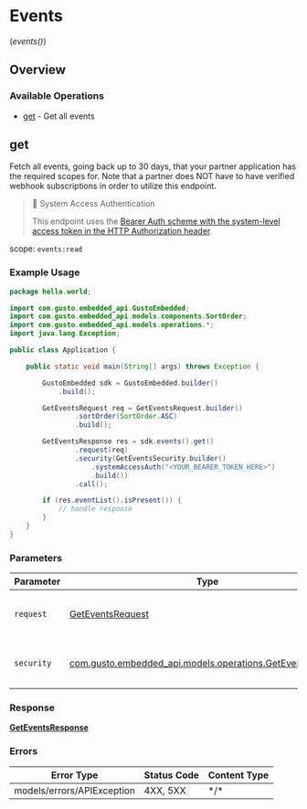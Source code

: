 # Events
(*events()*)

## Overview

### Available Operations

* [get](#get) - Get all events

## get

Fetch all events, going back up to 30 days, that your partner application has the required scopes for. Note that a partner does NOT have to have verified webhook subscriptions in order to utilize this endpoint.

> 📘 System Access Authentication
>
> This endpoint uses the [Bearer Auth scheme with the system-level access token in the HTTP Authorization header](https://docs.gusto.com/embedded-payroll/docs/system-access).

scope: `events:read`

### Example Usage

```java
package hello.world;

import com.gusto.embedded_api.GustoEmbedded;
import com.gusto.embedded_api.models.components.SortOrder;
import com.gusto.embedded_api.models.operations.*;
import java.lang.Exception;

public class Application {

    public static void main(String[] args) throws Exception {

        GustoEmbedded sdk = GustoEmbedded.builder()
            .build();

        GetEventsRequest req = GetEventsRequest.builder()
                .sortOrder(SortOrder.ASC)
                .build();

        GetEventsResponse res = sdk.events().get()
                .request(req)
                .security(GetEventsSecurity.builder()
                    .systemAccessAuth("<YOUR_BEARER_TOKEN_HERE>")
                    .build())
                .call();

        if (res.eventList().isPresent()) {
            // handle response
        }
    }
}
```

### Parameters

| Parameter                                                                                                  | Type                                                                                                       | Required                                                                                                   | Description                                                                                                |
| ---------------------------------------------------------------------------------------------------------- | ---------------------------------------------------------------------------------------------------------- | ---------------------------------------------------------------------------------------------------------- | ---------------------------------------------------------------------------------------------------------- |
| `request`                                                                                                  | [GetEventsRequest](../../models/operations/GetEventsRequest.md)                                            | :heavy_check_mark:                                                                                         | The request object to use for the request.                                                                 |
| `security`                                                                                                 | [com.gusto.embedded_api.models.operations.GetEventsSecurity](../../models/operations/GetEventsSecurity.md) | :heavy_check_mark:                                                                                         | The security requirements to use for the request.                                                          |

### Response

**[GetEventsResponse](../../models/operations/GetEventsResponse.md)**

### Errors

| Error Type                 | Status Code                | Content Type               |
| -------------------------- | -------------------------- | -------------------------- |
| models/errors/APIException | 4XX, 5XX                   | \*/\*                      |